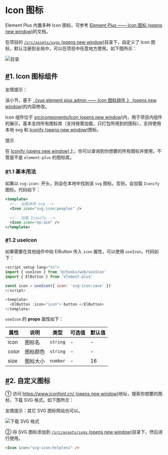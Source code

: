 # Icon 图标

Element Plus 内置多种 Icon 图标，可参考 [Element Plus —— Icon 图标 (opens new window)](https://element-plus.gitee.io/zh-CN/component/icon.html)的文档。

在项目的 [`/src/assets/svgs` (opens new window)](https://github.com/yudaocode/yudao-ui-admin-vue3/blob/master/src/assets/svgs/)目录下，自定义了 Icon 图标，默认注册到全局中，可以在项目中任意地方使用。如下图所示：

![ 目录](https://doc.iocoder.cn/img/Vue3/Icon%E5%9B%BE%E6%A0%87/01.png)

## [#](https://doc.iocoder.cn/vue3/icon/#_1-icon-图标组件)1. Icon 图标组件

友情提示：

该小节，基于 [《vue element plus admin —— Icon 图标组件 》 (opens new window)](https://element-plus-admin-doc.cn/components/icon.html)的内容修改。

Icon 组件位于 [src/components/Icon (opens new window)](https://github.com/yudaocode/yudao-ui-admin-vue3/tree/master/src/components/Icon)内，用于项目内组件的展示，基本支持所有图标库（支持按需加载，只打包所用到的图标），支持使用本地 svg 和 [Iconify (opens new window)](https://iconify.design/)图标。

提示

在 [Iconify (opens new window)](https://iconify.design/)上，你可以查询到你想要的所有图标并使用，不管是不是 `element-plus` 的图标库。

### [#](https://doc.iocoder.cn/vue3/icon/#_1-1-基本用法)1.1 基本用法

如果以 `svg-icon:` 开头，则会在本地中找到该 `svg` 图标，否则，会加载 `Iconify` 图标。代码如下：

```xml
<template>
  <!-- 加载本地 svg -->
  <Icon icon="svg-icon:peoples" />
  
  <!-- 加载 Iconify -->
  <Icon icon="ep:aim" />
</template>
```

### [#](https://doc.iocoder.cn/vue3/icon/#_1-2-useicon)1.2 useIcon

如果需要在其他组件中如 ElButton 传入 `icon` 属性，可以使用 `useIcon`。代码如下：

```javascript
<script setup lang="ts">
import { useIcon } from '@/hooks/web/useIcon'
import { ElButton } from 'element-plus'

const icon = useIcon({ icon: 'svg-icon:save' })
</script>

<template>
  <ElButton :icon="icon"> button </ElButton>
</template>
```

`useIcon` 的 **props** 属性如下：

| 属性  | 说明     | 类型     | 可选值 | 默认值 |
| ----- | -------- | -------- | ------ | ------ |
| icon  | 图标名   | `string` | -      | -      |
| color | 图标颜色 | `string` | -      | -      |
| size  | 图标大小 | `number` | -      | 16     |

## [#](https://doc.iocoder.cn/vue3/icon/#_2-自定义图标)2. 自定义图标

① 访问 [https://www.iconfont.cn/ (opens new window)](https://www.iconfont.cn/)地址，搜索你想要的图标，下载 SVG 格式。如下图所示：

友情提示：其它 SVG 图标网站也可以。

![下载 SVG 格式](https://doc.iocoder.cn/img/Vue3/Icon%E5%9B%BE%E6%A0%87/02.png)

② 将 SVG 图标添加到 [`/src/assets/svgs` (opens new window)](https://github.com/yudaocode/yudao-ui-admin-vue3/blob/master/src/assets/svgs/)目录下，然后进行使用。

```html
<Icon icon="svg-icon:helpless" />
```
